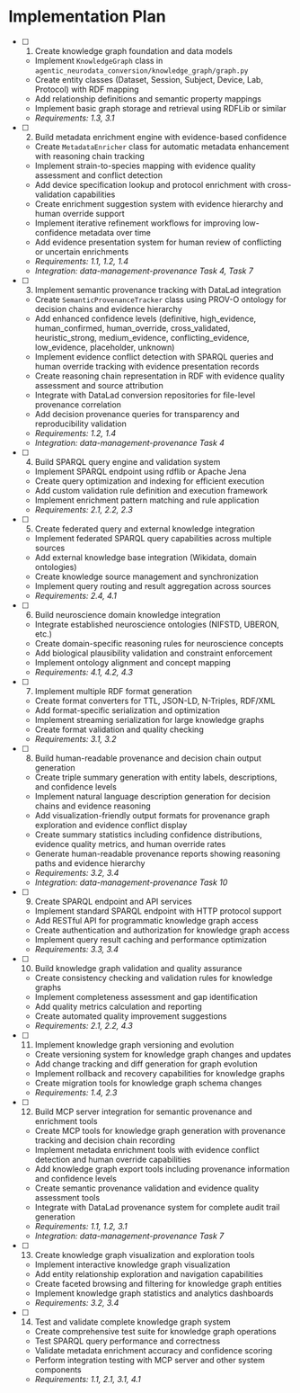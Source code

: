 # Implementation Plan

- [ ] 1. Create knowledge graph foundation and data models
  - Implement `KnowledgeGraph` class in
    `agentic_neurodata_conversion/knowledge_graph/graph.py`
  - Create entity classes (Dataset, Session, Subject, Device, Lab, Protocol)
    with RDF mapping
  - Add relationship definitions and semantic property mappings
  - Implement basic graph storage and retrieval using RDFLib or similar
  - _Requirements: 1.3, 3.1_

- [ ] 2. Build metadata enrichment engine with evidence-based confidence
  - Create `MetadataEnricher` class for automatic metadata enhancement with reasoning chain tracking
  - Implement strain-to-species mapping with evidence quality assessment and conflict detection
  - Add device specification lookup and protocol enrichment with cross-validation capabilities
  - Create enrichment suggestion system with evidence hierarchy and human override support
  - Implement iterative refinement workflows for improving low-confidence metadata over time
  - Add evidence presentation system for human review of conflicting or uncertain enrichments
  - _Requirements: 1.1, 1.2, 1.4_
  - _Integration: data-management-provenance Task 4, Task 7_

- [ ] 3. Implement semantic provenance tracking with DataLad integration
  - Create `SemanticProvenanceTracker` class using PROV-O ontology for decision chains and evidence hierarchy
  - Add enhanced confidence levels (definitive, high_evidence, human_confirmed, human_override, cross_validated, heuristic_strong, medium_evidence, conflicting_evidence, low_evidence, placeholder, unknown)
  - Implement evidence conflict detection with SPARQL queries and human override tracking with evidence presentation records
  - Create reasoning chain representation in RDF with evidence quality assessment and source attribution
  - Integrate with DataLad conversion repositories for file-level provenance correlation
  - Add decision provenance queries for transparency and reproducibility validation
  - _Requirements: 1.2, 1.4_
  - _Integration: data-management-provenance Task 4_

- [ ] 4. Build SPARQL query engine and validation system
  - Implement SPARQL endpoint using rdflib or Apache Jena
  - Create query optimization and indexing for efficient execution
  - Add custom validation rule definition and execution framework
  - Implement enrichment pattern matching and rule application
  - _Requirements: 2.1, 2.2, 2.3_

- [ ] 5. Create federated query and external knowledge integration
  - Implement federated SPARQL query capabilities across multiple sources
  - Add external knowledge base integration (Wikidata, domain ontologies)
  - Create knowledge source management and synchronization
  - Implement query routing and result aggregation across sources
  - _Requirements: 2.4, 4.1_

- [ ] 6. Build neuroscience domain knowledge integration
  - Integrate established neuroscience ontologies (NIFSTD, UBERON, etc.)
  - Create domain-specific reasoning rules for neuroscience concepts
  - Add biological plausibility validation and constraint enforcement
  - Implement ontology alignment and concept mapping
  - _Requirements: 4.1, 4.2, 4.3_

- [ ] 7. Implement multiple RDF format generation
  - Create format converters for TTL, JSON-LD, N-Triples, RDF/XML
  - Add format-specific serialization and optimization
  - Implement streaming serialization for large knowledge graphs
  - Create format validation and quality checking
  - _Requirements: 3.1, 3.2_

- [ ] 8. Build human-readable provenance and decision chain output generation
  - Create triple summary generation with entity labels, descriptions, and confidence levels
  - Implement natural language description generation for decision chains and evidence reasoning
  - Add visualization-friendly output formats for provenance graph exploration and evidence conflict display
  - Create summary statistics including confidence distributions, evidence quality metrics, and human override rates
  - Generate human-readable provenance reports showing reasoning paths and evidence hierarchy
  - _Requirements: 3.2, 3.4_
  - _Integration: data-management-provenance Task 10_

- [ ] 9. Create SPARQL endpoint and API services
  - Implement standard SPARQL endpoint with HTTP protocol support
  - Add RESTful API for programmatic knowledge graph access
  - Create authentication and authorization for knowledge graph access
  - Implement query result caching and performance optimization
  - _Requirements: 3.3, 3.4_

- [ ] 10. Build knowledge graph validation and quality assurance
  - Create consistency checking and validation rules for knowledge graphs
  - Implement completeness assessment and gap identification
  - Add quality metrics calculation and reporting
  - Create automated quality improvement suggestions
  - _Requirements: 2.1, 2.2, 4.3_

- [ ] 11. Implement knowledge graph versioning and evolution
  - Create versioning system for knowledge graph changes and updates
  - Add change tracking and diff generation for graph evolution
  - Implement rollback and recovery capabilities for knowledge graphs
  - Create migration tools for knowledge graph schema changes
  - _Requirements: 1.4, 2.3_

- [ ] 12. Build MCP server integration for semantic provenance and enrichment tools
  - Create MCP tools for knowledge graph generation with provenance tracking and decision chain recording
  - Implement metadata enrichment tools with evidence conflict detection and human override capabilities
  - Add knowledge graph export tools including provenance information and confidence levels
  - Create semantic provenance validation and evidence quality assessment tools
  - Integrate with DataLad provenance system for complete audit trail generation
  - _Requirements: 1.1, 1.2, 3.1_
  - _Integration: data-management-provenance Task 7_

- [ ] 13. Create knowledge graph visualization and exploration tools
  - Implement interactive knowledge graph visualization
  - Add entity relationship exploration and navigation capabilities
  - Create faceted browsing and filtering for knowledge graph entities
  - Implement knowledge graph statistics and analytics dashboards
  - _Requirements: 3.2, 3.4_

- [ ] 14. Test and validate complete knowledge graph system
  - Create comprehensive test suite for knowledge graph operations
  - Test SPARQL query performance and correctness
  - Validate metadata enrichment accuracy and confidence scoring
  - Perform integration testing with MCP server and other system components
  - _Requirements: 1.1, 2.1, 3.1, 4.1_

